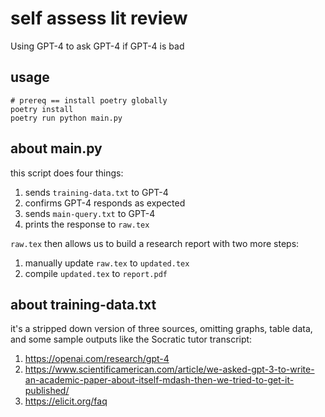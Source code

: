 # self assess lit review

Using GPT-4 to ask GPT-4 if GPT-4 is bad

## usage

```
# prereq == install poetry globally
poetry install
poetry run python main.py
```

## about main.py

this script does four things:

1. sends `training-data.txt` to GPT-4
2. confirms GPT-4 responds as expected
3. sends `main-query.txt` to GPT-4
4. prints the response to `raw.tex`

`raw.tex` then allows us to build a research report with two more steps:

1. manually update `raw.tex` to `updated.tex`
2. compile `updated.tex` to `report.pdf`

## about training-data.txt

it's a stripped down version of three sources, omitting graphs, table data, and some sample outputs like the Socratic tutor transcript:

1. https://openai.com/research/gpt-4
2. https://www.scientificamerican.com/article/we-asked-gpt-3-to-write-an-academic-paper-about-itself-mdash-then-we-tried-to-get-it-published/
3. https://elicit.org/faq
